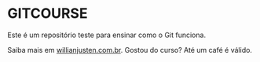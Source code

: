 # GITCOURSE

Este é um repositório teste para ensinar como o Git funciona.

Saiba mais em [willianjusten.com.br](http://wilianjusten.com.br).
Gostou do curso? Até um café é válido.
